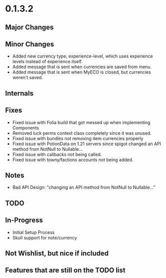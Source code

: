 # 0.1.3.2

## Major Changes

## Minor Changes
- Added new currency type, experience-level, which uses experience levels instead of experience itself.
- Added message that is sent when currencies are saved from menu.
- Added message that is sent when MyECO is closed, but currencies weren't saved.

## Internals

## Fixes
- Fixed issue with Folia build that got messed up when implementing Components
- Removed luck perms context class completely since it was unused.
- Fixed issue with bundles not removing item currencies properly
- Fixed issue with PotionData on 1.21 servers since spigot changed an API method from NotNull to Nullable...
- Fixed issue with callbacks not being called.
- Fixed issue with towny/factions accounts not being added.

## Notes
- Bad API Design: "changing an API method from NotNull to Nullable..."

## TODO

## In-Progress
- Initial Setup Process
- Skull support for note/currency

## Not Wishlist, but nice if included

## Features that are still on the TODO list